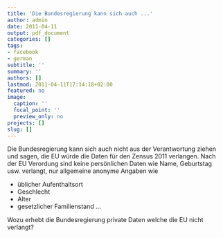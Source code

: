 ```yaml
---
title: 'Die Bundesregierung kann sich auch ...'
author: admin
date: 2011-04-11
output: pdf_document
categories: []
tags:
- facebook
- german
subtitle: ''
summary: ''
authors: []
lastmod: 2011-04-11T17:14:18+02:00
featured: no
image:
  caption: ''
  focal_point: ''
  preview_only: no
projects: []
slug: []
---
```

Die Bundesregierung kann sich auch nicht aus der Verantwortung ziehen und sagen, die EU würde die Daten für den Zensus 2011 verlangen. Nach der EU Verordung sind keine persönlichen Daten wie Name, Geburtstag usw. verlangt, nur allgemeine anonyme Angaben wie

- üblicher Aufenthaltsort
- Geschlecht
- Alter
- gesetzlicher Familienstand
...

Wozu erhebt die Bundesregierung private Daten welche die EU nicht verlangt?

